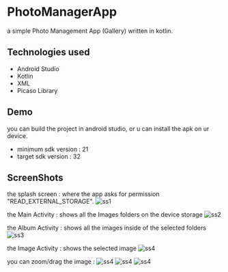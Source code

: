 # PhotoManagerApp

a simple Photo Management App (Gallery) written in kotlin.

## Technologies used
  - Android Studio
  - Kotlin
  - XML
  - Picaso Library

## Demo

you can build the project in android studio, or u can install the apk on ur device.

  - minimum sdk version : 21
  - target sdk version : 32

## ScreenShots

the splash screen : where the app asks for permission "READ_EXTERNAL_STORAGE".
![ss1](https://github.com/DyaaEdDeen/PhotoManagerApp/blob/main/ScreenShots/Screenshot_20220923_141051.png?raw=true)

the Main Activity : shows all the Images folders on the device storage
![ss2](https://github.com/DyaaEdDeen/PhotoManagerApp/blob/main/ScreenShots/Screenshot_20220923_141324.png?raw=true)

the Album Activity : shows all the images inside of the selected folders
![ss3](https://github.com/DyaaEdDeen/PhotoManagerApp/blob/main/ScreenShots/Screenshot_20220923_141337.png?raw=true)

the Image Activity : shows the selected image
![ss4](https://github.com/DyaaEdDeen/PhotoManagerApp/blob/main/ScreenShots/Screenshot_20220923_141349.png?raw=true)

you can zoom/drag the image :
![ss4](https://github.com/DyaaEdDeen/PhotoManagerApp/blob/main/ScreenShots/Screenshot_20220923_141400.png?raw=true)
![ss4](https://github.com/DyaaEdDeen/PhotoManagerApp/blob/main/ScreenShots/Screenshot_20220923_141423.png?raw=true)
![ss4](https://github.com/DyaaEdDeen/PhotoManagerApp/blob/main/ScreenShots/Screenshot_20220923_141423.png?raw=true)
